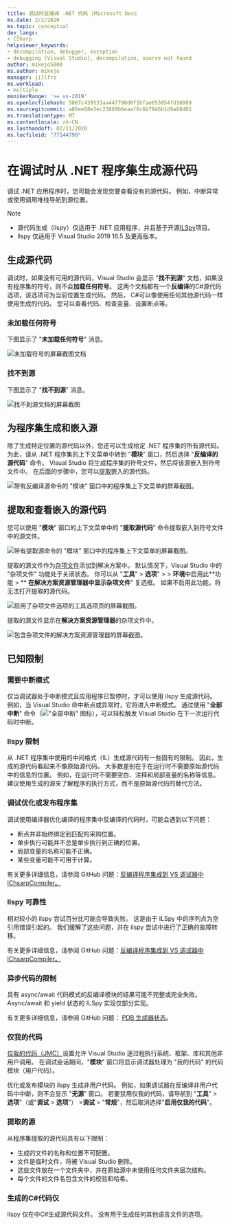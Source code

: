 ```yaml
---
title: 调试时反编译 .NET 代码 |Microsoft Docs
ms.date: 2/2/2020
ms.topic: conceptual
dev_langs:
- CSharp
helpviewer_keywords:
- decompilation, debugger, exception
- debugging [Visual Studio], decompilation, source not found
author: mikejo5000
ms.author: mikejo
manager: jillfra
ms.workload:
- multiple
monikerRange: '>= vs-2019'
ms.openlocfilehash: 5087c439533aa447708d0f1bfae653054fd16089
ms.sourcegitcommit: a86ee68e3ec23869b6eaaf6c6b7946b1d9a88d01
ms.translationtype: MT
ms.contentlocale: zh-CN
ms.lasthandoff: 02/11/2020
ms.locfileid: "77144790"
---
```

# <a name="generate-source-code-from-net-assemblies-while-debugging"></a>在调试时从 .NET 程序集生成源代码

调试 .NET 应用程序时，您可能会发现您要查看没有的源代码。 例如，中断异常或使用调用堆栈导航到源位置。

> [!NOTE]
> * 源代码生成（ilspy）仅适用于 .NET 应用程序，并且基于开源[ILSpy](https://github.com/icsharpcode/ILSpy)项目。
> * Ilspy 仅适用于 Visual Studio 2019 16.5 及更高版本。

## <a name="generate-source-code"></a>生成源代码

调试时，如果没有可用的源代码，Visual Studio 会显示 "**找不到源**" 文档，如果没有程序集的符号，则不会**加载任何符号**。 这两个文档都有一个**反编译**的C#源代码选项，该选项可为当前位置生成代码。 然后， C#可以像使用任何其他源代码一样使用生成的代码。 您可以查看代码、检查变量、设置断点等。

### <a name="no-symbols-loaded"></a>未加载任何符号

下图显示了 "**未加载任何符号**" 消息。

![未加载符号的屏幕截图文档](media/decompilation-no-symbol-found.png)

### <a name="source-not-found"></a>找不到源

下图显示了 "**找不到源**" 消息。

![找不到源文档的屏幕截图](media/decompilation-no-source-found.png)

## <a name="generate-and-embed-sources-for-an-assembly"></a>为程序集生成和嵌入源

除了生成特定位置的源代码以外，您还可以生成给定 .NET 程序集的所有源代码。 为此，请从 .NET 程序集的上下文菜单中转到 "**模块**" 窗口，然后选择 "**反编译的源代码**" 命令。 Visual Studio 将生成程序集的符号文件，然后将该源嵌入到符号文件中。 在后面的步骤中，您可以[提取](#extract-and-view-the-embedded-source-code)嵌入的源代码。

![带有反编译源命令的 "模块" 窗口中的程序集上下文菜单的屏幕截图。](media/decompilation-decompile-source-code.png)

## <a name="extract-and-view-the-embedded-source-code"></a>提取和查看嵌入的源代码

您可以使用 "**模块**" 窗口的上下文菜单中的 "**提取源代码**" 命令提取嵌入到符号文件中的源文件。

![带有提取源命令的 "模块" 窗口中的程序集上下文菜单的屏幕截图。](media/decompilation-extract-source-code.png)

提取的源文件作为[杂项文件](../ide/reference/miscellaneous-files.md)添加到解决方案中。 默认情况下，Visual Studio 中的 "杂项文件" 功能处于关闭状态。 你可以从 "**工具**" > **选项**" >  > **环境**中启用此**功能 > ** **在解决方案资源管理器中显示杂项文件**" 复选框。 如果不启用此功能，将无法打开提取的源代码。

![启用了杂项文件选项的工具选项页的屏幕截图。](media/decompilation-tools-options-misc-files.png)

提取的源文件显示在**解决方案资源管理器**的杂项文件中。

![包含杂项文件的解决方案资源管理器的屏幕截图。](media/decompilation-solution-explorer.png)

## <a name="known-limitations"></a>已知限制

### <a name="requires-break-mode"></a>需要中断模式

仅当调试器处于中断模式且应用程序已暂停时，才可以使用 ilspy 生成源代码。 例如，当 Visual Studio 命中断点或异常时，它将进入中断模式。 通过使用 "**全部中断**" 命令（!["全部中断" 图标](media/decompilation-break-all.png)），可以轻松触发 Visual Studio 在下一次运行代码时中断。

### <a name="decompilation-limitations"></a>Ilspy 限制

从 .NET 程序集中使用的中间格式（IL）生成源代码有一些固有的限制。 因此，生成的源代码看起来不像原始源代码。 大多数差别在于在运行时不需要原始源代码中的信息的位置。 例如，在运行时不需要空白、注释和局部变量的名称等信息。 建议使用生成的源来了解程序的执行方式，而不是原始源代码的替代方法。

### <a name="debug-optimized-or-release-assemblies"></a>调试优化或发布程序集

调试使用编译器优化编译的程序集中反编译的代码时，可能会遇到以下问题：
- 断点并非始终绑定到匹配的采购位置。
- 单步执行可能并不总是单步执行到正确的位置。
- 局部变量的名称可能不正确。
- 某些变量可能不可用于计算。

有关更多详细信息，请参阅 GitHub 问题：[反编译程序集成到 VS 调试器中 IChsarpCompiler。](https://github.com/icsharpcode/ILSpy/issues/1901)

### <a name="decompilation-reliability"></a>Ilspy 可靠性

相对较小的 ilspy 尝试百分比可能会导致失败。 这是由于 ILSpy 中的序列点为空引用错误引起的。  我们缓解了这些问题，并在 ilspy 尝试中进行了正确的故障转移。

有关更多详细信息，请参阅 GitHub 问题：[反编译程序集成到 VS 调试器中 IChsarpCompiler。](https://github.com/icsharpcode/ILSpy/issues/1901)

### <a name="limitations-with-async-code"></a>异步代码的限制

具有 async/await 代码模式的反编译模块的结果可能不完整或完全失败。 Async/await 和 yield 状态的 ILSpy 实现仅部分实现。 

有关更多详细信息，请参阅 GitHub 问题： [PDB 生成器状态](https://github.com/icsharpcode/ILSpy/issues/1422)。

### <a name="just-my-code"></a>仅我的代码

[仅我的代码（JMC）](https://docs.microsoft.com/visualstudio/debugger/just-my-code)设置允许 Visual Studio 逐过程执行系统、框架、库和其他非用户调用。 在调试会话期间，"**模块**" 窗口将显示调试器处理为 "我的代码" 的代码模块（用户代码）。

优化或发布模块的 ilspy 生成非用户代码。 例如，如果调试器在反编译非用户代码中中断，则不会显示 "**无源**" 窗口。 若要禁用仅我的代码，请导航到 "**工具**" > **选项**"（或"**调试** > **选项**"） >**调试** > "**常规**"，然后取消选择"**启用仅我的代码**"。

### <a name="extracted-sources"></a>提取的源

从程序集提取的源代码具有以下限制：
- 生成的文件的名称和位置不可配置。
- 文件是临时文件，将被 Visual Studio 删除。
- 这些文件放在一个文件夹中，并在原始源中未使用任何文件夹层次结构。
- 每个文件的文件名包含文件的校验和哈希。

### <a name="generated-code-is-c-only"></a>生成的C#代码仅
Ilspy 仅在中C#生成源代码文件。 没有用于生成任何其他语言文件的选项。